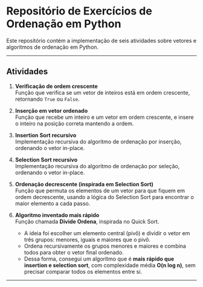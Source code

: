 # Repositório de Exercícios de Ordenação em Python

Este repositório contém a implementação de seis atividades sobre vetores e algoritmos de ordenação em Python.

---

## Atividades

1. **Verificação de ordem crescente**  
   Função que verifica se um vetor de inteiros está em ordem crescente, retornando `True` ou `False`.

2. **Inserção em vetor ordenado**  
   Função que recebe um inteiro e um vetor em ordem crescente, e insere o inteiro na posição correta mantendo a ordem.

3. **Insertion Sort recursivo**  
   Implementação recursiva do algoritmo de ordenação por inserção, ordenando o vetor in-place.

4. **Selection Sort recursivo**  
   Implementação recursiva do algoritmo de ordenação por seleção, ordenando o vetor in-place.

5. **Ordenação decrescente (inspirada em Selection Sort)**  
   Função que permuta os elementos de um vetor para que fiquem em ordem decrescente, usando a lógica do Selection Sort para encontrar o maior elemento a cada passo.

6. **Algoritmo inventado mais rápido**  
   Função chamada **Divide Ordena**, inspirada no Quick Sort.  
   - A ideia foi escolher um elemento central (pivô) e dividir o vetor em três grupos: menores, iguais e maiores que o pivô.  
   - Ordena recursivamente os grupos menores e maiores e combina todos para obter o vetor final ordenado.  
   - Dessa forma, consegui um algoritmo que é **mais rápido que insertion e selection sort**, com complexidade média **O(n log n)**, sem precisar comparar todos os elementos entre si.

---
